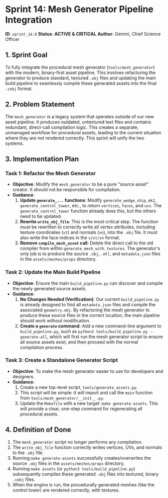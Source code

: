 # Sprint 14: Mesh Generator Pipeline Integration

**ID**: `sprint_14.0`
**Status**: **ACTIVE & CRITICAL**
**Author**: Gemini, Chief Science Officer

## 1. Sprint Goal

To fully integrate the procedural mesh generator (`tools/mesh_generator`) with the modern, binary-first asset pipeline. This involves refactoring the generator to produce standard, textured `.obj` files and updating the main build pipeline to seamlessly compile these generated assets into the final `.cobj` format.

## 2. Problem Statement

The `mesh_generator` is a legacy system that operates outside of our new asset pipeline. It produces outdated, untextured text files and contains redundant, direct-call compilation logic. This creates a separate, unmanaged workflow for procedural assets, leading to the current situation where they are not rendered correctly. This sprint will unify the two systems.

## 3. Implementation Plan

### Task 1: Refactor the Mesh Generator

*   **Objective**: Modify the `mesh_generator` to be a pure "source asset" creator. It should not be responsible for compilation.
*   **Guidance**:
    1.  **Update `generate_...` functions**: Modify `generate_wedge_ship_mk2`, `generate_control_tower`, etc., to return `vertices`, `faces`, and `uvs`. The `generate_control_tower` function already does this, but the others need to be updated.
    2.  **Rewrite `write_obj_file`**: This is the most critical step. The function must be rewritten to correctly write all vertex attributes, including texture coordinates (`vt`) and normals (`vn`), into the `.obj` file. It must also write the face indices in the `v/vt/vn` format.
    3.  **Remove `compile_mesh_asset` call**: Delete the direct call to the old compiler from within `generate_mesh_with_textures`. The generator's only job is to produce the source `.obj`, `.mtl`, and `metadata.json` files in the `assets/meshes/props` directory.

### Task 2: Update the Main Build Pipeline

*   **Objective**: Ensure the main `build_pipeline.py` can discover and compile the newly generated source assets.
*   **Guidance**:
    1.  **No Changes Needed (Verification)**: Our current `build_pipeline.py` is already designed to find all `metadata.json` files and compile the associated `geometry.obj`. By refactoring the mesh generator to produce these source files in the correct location, the main pipeline should work without modification.
    2.  **Create a `generate` command**: Add a new command-line argument to `build_pipeline.py`, such as `python3 tools/build_pipeline.py --generate-all`, which will first run the mesh generator script to ensure all source assets exist, and then proceed with the normal compilation process.

### Task 3: Create a Standalone Generator Script

*   **Objective**: To make the mesh generator easier to use for developers and designers.
*   **Guidance**:
    1.  Create a new top-level script, `tools/generate_assets.py`.
    2.  This script will be simple: it will import and call the `main` function from `tools/mesh_generator/__init__.py`.
    3.  Update the `Makefile` with a new target: `make generate-assets`. This will provide a clear, one-step command for regenerating all procedural assets.

## 4. Definition of Done

1.  The `mesh_generator` script no longer performs any compilation.
2.  The `write_obj_file` function correctly writes vertices, UVs, and normals to the `.obj` file.
3.  Running `make generate-assets` successfully creates/overwrites the source `.obj` files in the `assets/meshes/props` directory.
4.  Running `make assets` (or `python3 tools/build_pipeline.py`) subsequently compiles these generated `.obj` files into textured, binary `.cobj` files.
5.  When the engine is run, the procedurally generated meshes (like the control tower) are rendered correctly, with textures.
